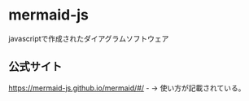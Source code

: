 # mermaid-js

javascriptで作成されたダイアグラムソフトウェア  


## 公式サイト
<https://mermaid-js.github.io/mermaid/#/>
    - → 使い方が記載されている。